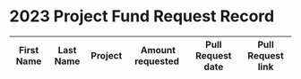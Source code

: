 # 2023 Project Fund Request Record

First Name | Last Name | Project | Amount requested | Pull Request date | Pull Request link
-|-|-|-|-|-
